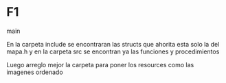 # F1
main

En la carpeta include se encontraran las structs que ahorita esta solo la del mapa.h
y en la carpeta src se encontran ya las funciones y procedimientos

Luego arreglo mejor la carpeta para poner los resources como las imagenes ordenado
